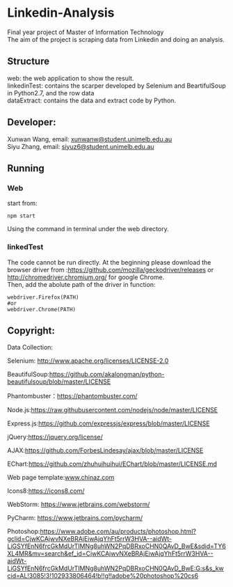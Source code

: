 # Linkedin-Analysis
Final year project of Master of Information Technology             
The aim of the project is scraping data from Linkedin and doing an analysis.
## Structure
web: the web application to show the result.             
linkedinTest: contains the scarper developed by Selenium and BeartifulSoup in Python2.7, and the row data             
dataExtract: contains the data and extract code by Python. 
## Developer:
Xunwan Wang, email: xunwanw@student.unimelb.edu.au              
Siyu Zhang, email: siyuz6@student.unimelb.edu.au  

## Running         
### Web         
start from: 
```
npm start
```       
Using the command in terminal under the web directory.              

### linkedTest
The code cannot be run directly. At the beginning please download the browser driver from :https://github.com/mozilla/geckodriver/releases or http://chromedriver.chromium.org/ for google Chrome.      
Then, add the abolute path of the driver in function:
```
webdriver.Firefox(PATH)
#or
webdriver.Chrome(PATH)
```


## Copyright:
Data Collection:

Selenium: http://www.apache.org/licenses/LICENSE-2.0

BeautifulSoup:https://github.com/akalongman/python-beautifulsoup/blob/master/LICENSE

Phantombuster：https://phantombuster.com/

Node.js:https://raw.githubusercontent.com/nodejs/node/master/LICENSE

Express.js:https://github.com/expressjs/express/blob/master/LICENSE

jQuery:https://jquery.org/license/

AJAX:https://github.com/ForbesLindesay/ajax/blob/master/LICENSE

EChart:https://github.com/zhuhuihuihui/EChart/blob/master/LICENSE.md

Web page template:www.chinaz.com

Icons8:https://icons8.com/    


WebStorm: https://www.jetbrains.com/webstorm/

PyCharm: https://www.jetbrains.com/pycharm/

Photoshop:https://www.adobe.com/au/products/photoshop.html?gclid=CjwKCAjwvNXeBRAjEiwAjqYhFt5rrW3HVA--aidWt-LiGSYfEnN6frcGkMdUrTIMNg8uhWN2PqDBRxoCHN0QAvD_BwE&sdid=TY6XL4MR&mv=search&ef_id=CjwKCAjwvNXeBRAjEiwAjqYhFt5rrW3HVA--aidWt-LiGSYfEnN6frcGkMdUrTIMNg8uhWN2PqDBRxoCHN0QAvD_BwE:G:s&s_kwcid=AL!3085!3!102933806464!b!!g!!adobe%20photoshop%20cs6

